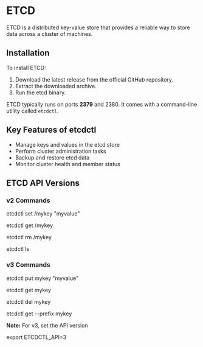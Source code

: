 # ETCD

ETCD is a distributed key-value store that provides a reliable way to store data across a cluster of machines.

## Installation

To install ETCD:

1. Download the latest release from the official GitHub repository.
2. Extract the downloaded archive.
3. Run the etcd binary.

ETCD typically runs on ports **2379** and 2380. It comes with a command-line utility called `etcdctl`.

## Key Features of etcdctl

- Manage keys and values in the etcd store
- Perform cluster administration tasks
- Backup and restore etcd data
- Monitor cluster health and member status

## ETCD API Versions

### v2 Commands

etcdctl set /mykey "myvalue"

etcdctl get /mykey

etcdctl rm /mykey

etcdctl ls


### v3  Commands

etcdctl put mykey "myvalue"

etcdctl get mykey

etcdctl del mykey

etcdctl get --prefix mykey

**Note:** For v3, set the API version

export ETCDCTL_API=3
